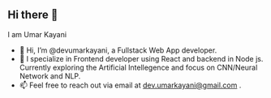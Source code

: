 ## Hi there 👋
  I am   Umar Kayani
- 👋 Hi, I’m @devumarkayani, a Fullstack Web App developer.
- 🌱 I specialize in  Frontend developer  using React and backend in Node js.
    Currently  exploring the  Artificial Intellegence and focus on CNN/Neural Network and NLP.
- 📫 Feel free to reach out via email at dev.umarkayani@gmail.com .

<!--
**devumarkayani/devumarkayani** is a ✨ _special_ ✨ repository because its `README.md` (this file) appears on your GitHub profile.

Here are some ideas to get you started:

- 🔭 I’m currently working on ...
- 🌱 I’m currently learning ...
- 👯 I’m looking to collaborate on ...
- 🤔 I’m looking for help with ...
- 💬 Ask me about ...
- 📫 How to reach me: ...
- 😄 Pronouns: ...
- ⚡ Fun fact: ...
-->

